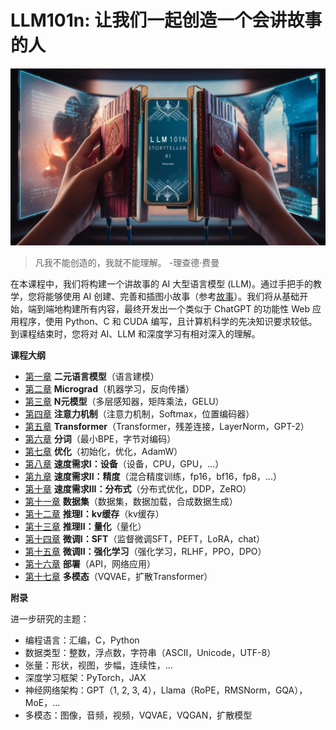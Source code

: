 # LLM101n: 让我们一起创造一个会讲故事的人

![LLM101n header image](llm101n.jpg)

>  凡我不能创造的，我就不能理解。 -理查德·费曼

在本课程中，我们将构建一个讲故事的 AI 大型语言模型 (LLM)。通过手把手的教学，您将能够使用 AI 创建、完善和插图小故事（参考[故事](https://huggingface.co/datasets/roneneldan/TinyStories)）。我们将从基础开始，端到端地构建所有内容，最终开发出一个类似于 ChatGPT 的功能性 Web 应用程序，使用 Python、C 和 CUDA 编写，且计算机科学的先决知识要求较低。到课程结束时，您将对 AI、LLM 和深度学习有相对深入的理解。

**课程大纲**

- [第一章](bigram/README.md) **二元语言模型**（语言建模）
- [第二章](micrograd/README.md) **Micrograd**（机器学习，反向传播）
- [第三章](mlp/README.md) **N元模型**（多层感知器，矩阵乘法，GELU）
- [第四章](attention/README.md) **注意力机制**（注意力机制，Softmax，位置编码器）
- [第五章](transformer/README.md) **Transformer**（Transformer，残差连接，LayerNorm，GPT-2）
- [第六章](tokenization/README.md) **分词**（最小BPE，字节对编码）
- [第七章](optimization/README.md) **优化**（初始化，优化，AdamW）
- [第八章](device/README.md) **速度需求I：设备**（设备，CPU，GPU，...）
- [第九章](precision/README.md) **速度需求II：精度**（混合精度训练，fp16，bf16，fp8，...）
- [第十章](distributed/README.md) **速度需求III：分布式**（分布式优化，DDP，ZeRO）
- [第十一章](datasets/README.md) **数据集**（数据集，数据加载，合成数据生成）
- [第十二章](inference/README.md) **推理I：kv缓存**（kv缓存）
- [第十三章](quantization/README.md) **推理II：量化**（量化）
- [第十四章](sft/README.md) **微调I：SFT**（监督微调SFT，PEFT，LoRA，chat）
- [第十五章](rl/README.md) **微调II：强化学习**（强化学习，RLHF，PPO，DPO）
- [第十六章](deployment/README.md) **部署**（API，网络应用）
- [第十七章](multimodal/README.md) **多模态**（VQVAE，扩散Transformer）

**附录**

进一步研究的主题：

- 编程语言：汇编，C，Python
- 数据类型：整数，浮点数，字符串（ASCII，Unicode，UTF-8）
- 张量：形状，视图，步幅，连续性，...
- 深度学习框架：PyTorch，JAX
- 神经网络架构：GPT（1, 2, 3, 4），Llama（RoPE，RMSNorm，GQA），MoE，...
- 多模态：图像，音频，视频，VQVAE，VQGAN，扩散模型

